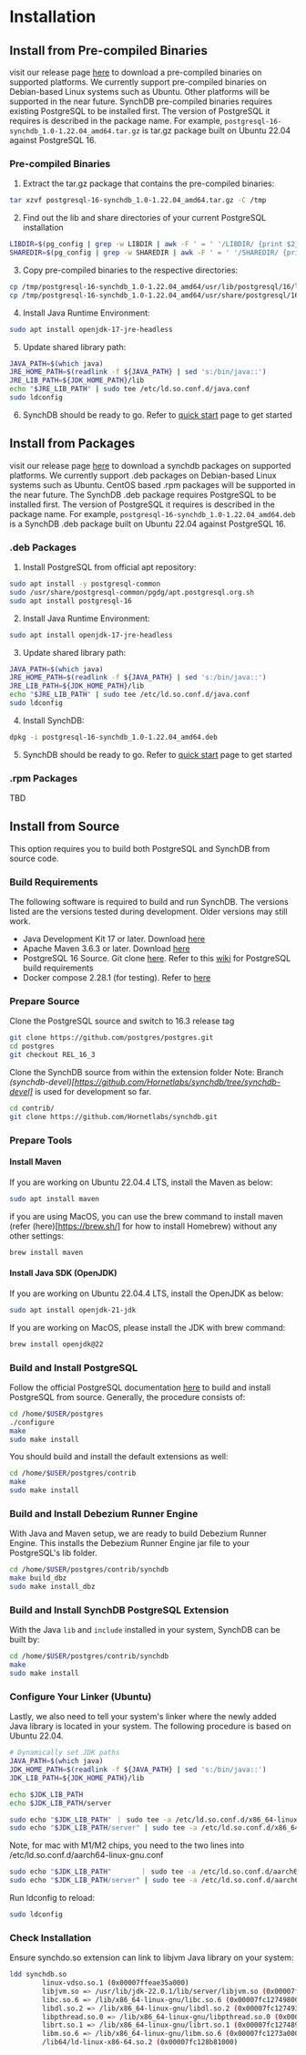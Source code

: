 # Installation

## Install from Pre-compiled Binaries
visit our release page [here](https://github.com/Hornetlabs/synchdb/releases) to download a pre-compiled binaries on supported platforms. We currently support pre-compiled binaries on Debian-based Linux systems such as Ubuntu. Other platforms will be supported in the near future. SynchDB pre-compiled binaries requires existing PostgreSQL to be installed first. The version of PostgreSQL it requires is described in the package name. For example, `postgresql-16-synchdb_1.0-1.22.04_amd64.tar.gz` is tar.gz package built on Ubuntu 22.04 against PostgreSQL 16. 

### Pre-compiled Binaries
1. Extract the tar.gz package that contains the pre-compiled binaries:
```sh linenums="1"
tar xzvf postgresql-16-synchdb_1.0-1.22.04_amd64.tar.gz -C /tmp
```

2. Find out the lib and share directories of your current PostgreSQL installation
```sh linenums="1"
LIBDIR=$(pg_config | grep -w LIBDIR | awk -F ' = ' '/LIBDIR/ {print $2}')
SHAREDIR=$(pg_config | grep -w SHAREDIR | awk -F ' = ' '/SHAREDIR/ {print $2}')
```

3. Copy pre-compiled binaries to the respective directories:
```sh linenums="1"
cp /tmp/postgresql-16-synchdb_1.0-1.22.04_amd64/usr/lib/postgresql/16/lib/* $LIBDIR
cp /tmp/postgresql-16-synchdb_1.0-1.22.04_amd64/usr/share/postgresql/16/extension/* $SHAREDIR
```

4. Install Java Runtime Environment:
```sh linenums="1"
sudo apt install openjdk-17-jre-headless
```

5. Update shared library path:
```sh linenums="1"
JAVA_PATH=$(which java)
JRE_HOME_PATH=$(readlink -f ${JAVA_PATH} | sed 's:/bin/java::')
JRE_LIB_PATH=${JDK_HOME_PATH}/lib
echo "$JRE_LIB_PATH" | sudo tee /etc/ld.so.conf.d/java.conf
sudo ldconfig
```

6. SynchDB should be ready to go. Refer to [quick start](https://docs.synchdb.com/user-guide/quick_start/) page to get started

## Install from Packages
visit our release page [here](https://github.com/Hornetlabs/synchdb/releases) to download a synchdb packages on supported platforms. We currently support .deb packages on Debian-based Linux systems such as Ubuntu. CentOS based .rpm packages will be supported in the near future. The SynchDB .deb package requires PostgreSQL to be installed first. The version of PostgreSQL it requires is described in the package name. For example, `postgresql-16-synchdb_1.0-1.22.04_amd64.deb` is a SynchDB .deb package built on Ubuntu 22.04 against PostgreSQL 16. 

### .deb Packages

1. Install PostgreSQL from official apt repository:
```sh linenums="1"
sudo apt install -y postgresql-common
sudo /usr/share/postgresql-common/pgdg/apt.postgresql.org.sh
sudo apt install postgresql-16
```

2. Install Java Runtime Environment:
```sh linenums="1"
sudo apt install openjdk-17-jre-headless
```

3. Update shared library path:
```sh linenums="1"
JAVA_PATH=$(which java)
JRE_HOME_PATH=$(readlink -f ${JAVA_PATH} | sed 's:/bin/java::')
JRE_LIB_PATH=${JDK_HOME_PATH}/lib
echo "$JRE_LIB_PATH" | sudo tee /etc/ld.so.conf.d/java.conf
sudo ldconfig
```

4. Install SynchDB:
```sh linenums="1"
dpkg -i postgresql-16-synchdb_1.0-1.22.04_amd64.deb
```
5. SynchDB should be ready to go. Refer to [quick start](https://docs.synchdb.com/user-guide/quick_start/) page to get started

### .rpm Packages
TBD

## Install from Source
This option requires you to build both PostgreSQL and SynchDB from source code.

### Build Requirements
The following software is required to build and run SynchDB. The versions listed are the versions tested during development. Older versions may still work.

* Java Development Kit 17 or later. Download [here](https://www.oracle.com/ca-en/java/technologies/downloads/)
* Apache Maven 3.6.3 or later. Download [here](https://maven.apache.org/download.cgi)
* PostgreSQL 16 Source. Git clone [here](https://github.com/postgres/postgres). Refer to this [wiki](https://wiki.postgresql.org/wiki/Compile_and_Install_from_source_code) for PostgreSQL build requirements
* Docker compose 2.28.1 (for testing). Refer to [here](https://docs.docker.com/compose/install/linux/)

### Prepare Source
Clone the PostgreSQL source and switch to 16.3 release tag
```sh linenums="1"
git clone https://github.com/postgres/postgres.git
cd postgres
git checkout REL_16_3
```

Clone the SynchDB source from within the extension folder
Note: Branch *(synchdb-devel)[https://github.com/Hornetlabs/synchdb/tree/synchdb-devel]* is used for development so far.
```sh linenums="1"
cd contrib/
git clone https://github.com/Hornetlabs/synchdb.git
```

### Prepare Tools
#### Install Maven
If you are working on Ubuntu 22.04.4 LTS, install the Maven as below:
```sh
sudo apt install maven
```

if you are using MacOS, you can use the brew command to install maven (refer (here)[https://brew.sh/] for how to install Homebrew) without any other settings:
```sh
brew install maven
```

#### Install Java SDK (OpenJDK)
If you are working on Ubuntu 22.04.4 LTS, install the OpenJDK  as below:
```sh
sudo apt install openjdk-21-jdk
```

If you are working on MacOS, please install the JDK with brew command:
```sh
brew install openjdk@22
```

### Build and Install PostgreSQL
Follow the official PostgreSQL documentation [here](https://www.postgresql.org/docs/current/install-make.html) to build and install PostgreSQL from source. Generally, the procedure consists of:

```sh linenums="1"
cd /home/$USER/postgres
./configure
make
sudo make install
```

You should build and install the default extensions as well:
```sh linenums="1"
cd /home/$USER/postgres/contrib
make
sudo make install
```

### Build and Install Debezium Runner Engine
With Java and Maven setup, we are ready to build Debezium Runner Engine. This installs the Debezium Runner Engine jar file to your PostgreSQL's lib folder.

```sh linenums="1"
cd /home/$USER/postgres/contrib/synchdb
make build_dbz
sudo make install_dbz
```

### Build and Install SynchDB PostgreSQL Extension
With the Java `lib` and `include` installed in your system, SynchDB can be built by:

```sh linenums="1"
cd /home/$USER/postgres/contrib/synchdb
make
sudo make install
```

### Configure Your Linker (Ubuntu)
Lastly, we also need to tell your system's linker where the newly added Java library is located in your system. The following procedure is based on Ubuntu 22.04.

```sh linenums="1"
# Dynamically set JDK paths
JAVA_PATH=$(which java)
JDK_HOME_PATH=$(readlink -f ${JAVA_PATH} | sed 's:/bin/java::')
JDK_LIB_PATH=${JDK_HOME_PATH}/lib

echo $JDK_LIB_PATH
echo $JDK_LIB_PATH/server

sudo echo "$JDK_LIB_PATH" ｜ sudo tee -a /etc/ld.so.conf.d/x86_64-linux-gnu.conf
sudo echo "$JDK_LIB_PATH/server" | sudo tee -a /etc/ld.so.conf.d/x86_64-linux-gnu.conf

```

Note, for mac with M1/M2 chips, you need to the two lines into /etc/ld.so.conf.d/aarch64-linux-gnu.conf

```sh linenums="1"
sudo echo "$JDK_LIB_PATH"       ｜ sudo tee -a /etc/ld.so.conf.d/aarch64-linux-gnu.conf
sudo echo "$JDK_LIB_PATH/server" | sudo tee -a /etc/ld.so.conf.d/aarch64-linux-gnu.conf
```

Run ldconfig to reload:
```sh
sudo ldconfig
```
### Check Installation

Ensure synchdo.so extension can link to libjvm Java library on your system:
```sh linenums="1"
ldd synchdb.so
        linux-vdso.so.1 (0x00007ffeae35a000)
        libjvm.so => /usr/lib/jdk-22.0.1/lib/server/libjvm.so (0x00007fc1276c1000)
        libc.so.6 => /lib/x86_64-linux-gnu/libc.so.6 (0x00007fc127498000)
        libdl.so.2 => /lib/x86_64-linux-gnu/libdl.so.2 (0x00007fc127493000)
        libpthread.so.0 => /lib/x86_64-linux-gnu/libpthread.so.0 (0x00007fc12748e000)
        librt.so.1 => /lib/x86_64-linux-gnu/librt.so.1 (0x00007fc127489000)
        libm.so.6 => /lib/x86_64-linux-gnu/libm.so.6 (0x00007fc1273a0000)
        /lib64/ld-linux-x86-64.so.2 (0x00007fc128b81000)

```

